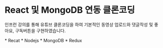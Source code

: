 # React 및 MongoDB 연동 클론코딩
인프런 강의를 통해 유튜브 클론코딩을 하여 기본적인 동영상 업로드와 댓글작성 및 좋아요, 구독버튼을 구현하였습니다.

<Skill>
 * Recat
 * Nodejs
 * MongoDB
 * Redux
